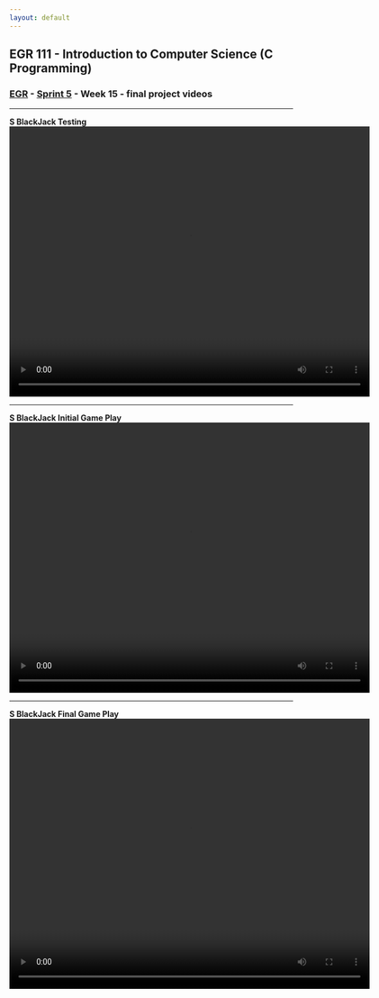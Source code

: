 ```yaml
---
layout: default
---
```

## EGR 111 - Introduction to Computer Science (C Programming)

### [EGR](../../) - [Sprint 5](../) - Week 15 - final project videos

<hr>

**S BlackJack Testing**
<video width="640" height="480" src="sbj_testing.mp4" controls title="sblackjack testing"></video>

<hr>

**S BlackJack Initial Game Play**
<video width="640" height="480" src="sbj_initial_game_play.mp4" controls title="Initial Game Play"></video>

<hr>

**S BlackJack Final Game Play**
<video width="640" height="480" src="sbj_final_game_play.mp4" controls title="Final Game Play"></video>

